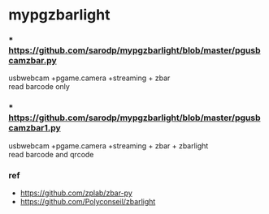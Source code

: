 # mypgzbarlight  

### * https://github.com/sarodp/mypgzbarlight/blob/master/pgusbcamzbar.py  
usbwebcam +pgame.camera +streaming + zbar  
read barcode only  
  
### * https://github.com/sarodp/mypgzbarlight/blob/master/pgusbcamzbar1.py   
usbwebcam +pgame.camera +streaming + zbar + zbarlight  
read barcode and qrcode  

### ref    
* https://github.com/zplab/zbar-py  
* https://github.com/Polyconseil/zbarlight  

